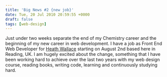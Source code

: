 ```yaml
---
title: 'Big News #2 {new job}'
date: Tue, 20 Jul 2010 20:59:55 +0000
draft: false
tags: [web-design]
---
```


Just under two weeks separate the end of my Chemistry career and the beginning of my new career in web development. I have a job as Front End Web Developer for [Heath Wallace](http://www.heathwallace.co.uk/ "heath wallace") starting on August 2nd based here in Reading, UK. I am hugely excited about the change, something that I have been working hard to achieve over the last two years with my web design course, reading books, writing code, learning and continuously studying hard.